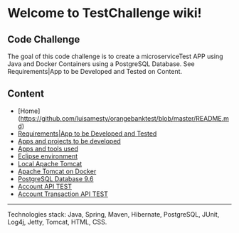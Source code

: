 # Welcome to TestChallenge wiki!

## Code Challenge
The goal of this code challenge is to create a microserviceTest APP using Java and Docker Containers using a PostgreSQL Database. See Requirements|App to be Developed and Tested on Content.

## Content
- [Home] (https://github.com/luisamesty/orangebanktest/blob/master/README.md)
- [Requirements|App to be Developed and Tested](https://github.com/luisamesty/orangebanktest/blob/master/OrangeBookWiki/Requirements.md)
- [Apps and projects to be developed](https://github.com/luisamesty/orangebanktest/blob/master/OrangeBookWiki/RequirementsProjects.md) 
- [Apps and tools used](https://github.com/luisamesty/orangebanktest/blob/master/OrangeBookWiki/RequirementsTools.md) 
- [Eclipse environment](https://github.com/luisamesty/orangebanktest/blob/master/OrangeBookWiki/RequirementsEclipse.md)
- [Local Apache Tomcat](https://github.com/luisamesty/orangebanktest/blob/master/OrangeBookWiki/RequirementsTomcat.md)
- [Apache Tomcat on Docker](https://github.com/luisamesty/orangebanktest/blob/master/OrangeBookWiki/RequirementsDockerImages.md)
- [PostgreSQL Database 9.6](https://github.com/luisamesty/orangebanktest/blob/master/OrangeBookWiki/RequirementsPostgreSQL.md)
- [Account API TEST](https://github.com/luisamesty/orangebanktest/blob/master/OrangeBookWiki/TestAccount.md)
- [Account Transaction API TEST](https://github.com/luisamesty/orangebanktest/blob/master/OrangeBookWiki/TestAccountTransaction.md)
***
Technologies stack: Java, Spring, Maven, Hibernate, PostgreSQL, JUnit, Log4j, Jetty, Tomcat, HTML, CSS.
